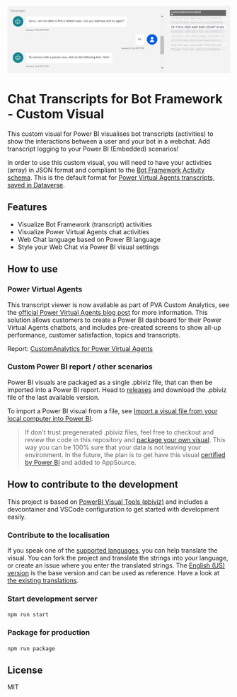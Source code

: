 ![screenshot of Power BI Custom Visual](https://github.com/iMicknl/powerbi-botframework-chat-transcripts/blob/main/media/powerbi-custom-visual.png?raw=true)

# Chat Transcripts for Bot Framework - Custom Visual

This custom visual for Power BI  visualises bot transcripts (activities) to show the interactions between a user and your bot in a webchat. Add transcript logging to your Power BI (Embedded) scenarios!

In order to use this custom visual, you will need to have your activities (array) in JSON format and compliant to the [Bot Framework Activity schema](https://github.com/microsoft/botframework-sdk/blob/main/specs/botframework-activity/botframework-activity.md#message-activity). This is the default format for [Power Virtual Agents transcripts, saved in Dataverse](https://docs.microsoft.com/en-us/power-virtual-agents/analytics-sessions-transcripts).

## Features

- Visualize Bot Framework (transcript) activities
- Visualize Power Virtual Agents chat activities
- Web Chat language based on Power BI language
- Style your Web Chat via Power BI visual settings

## How to use

### Power Virtual Agents

This transcript viewer is now available as part of PVA Custom Analytics, see the [official Power Virtual Agents blog post](https://powervirtualagents.microsoft.com/nl-nl/blog/transcript-viewer-now-available-as-part-of-pva-custom-analytics/) for more information. This solution allows customers to create a Power BI dashboard for their Power Virtual Agents chatbots, and includes pre-created screens to show all-up performance, customer satisfaction, topics and transcripts.

Report: [CustomAnalytics for Power Virtual Agents](https://github.com/microsoft/PowerVirtualAgentsSamples/tree/master/CustomAnalytics)

### Custom Power BI report / other scenarios

Power BI visuals are packaged as a single .pbiviz file, that can then be imported into a Power BI report. Head to [releases](https://github.com/iMicknl/powerbi-botframework-chat-transcripts/releases) and download the .pbiviz file of the last available version.

To import a Power BI visual from a file, see [Import a visual file from your local computer into Power BI](https://docs.microsoft.com/en-us/power-bi/developer/visuals/import-visual#import-a-visual-file-from-your-local-computer-into-power-bi).

>If don't trust pregenerated .pbiviz files, feel free to checkout and review the code in this repository and 
[package your own visual](#package-for-production). This way you can be 100% sure that your data is not leaving your environment. In the future, the plan is to get have this visual [certified by Power BI](https://docs.microsoft.com/en-us/power-bi/developer/visuals/power-bi-custom-visuals-certified) and added to AppSource.


## How to contribute to the development

This project is based on [PowerBI Visual Tools (pbiviz)](https://github.com/microsoft/PowerBI-visuals-tools#powerbi-visual-tools-pbiviz) and includes a devcontainer and VSCode configuration to get started with development easily.

### Contribute to the localisation

If you speak one of the [supported languages](https://docs.microsoft.com/en-us/power-bi/developer/visuals/localization#supported-languages), you can help translate the visual. You can fork the project and translate the strings into your language, or create an issue where you enter the translated strings. The [English (US) version](stringResources/en-US/resources.resjson) is the base version and can be used as reference. Have a look at [the existing translations](stringResources).

### Start development server

```npm run start```

### Package for production

```npm run package```

## License

MIT
